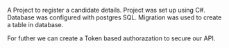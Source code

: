 A Project to register a candidate details.
Project was set up using C#.
Database was configured with postgres SQL.
Migration was used to create a table in database.


For futher we can create a Token based authorazation to secure our API.
